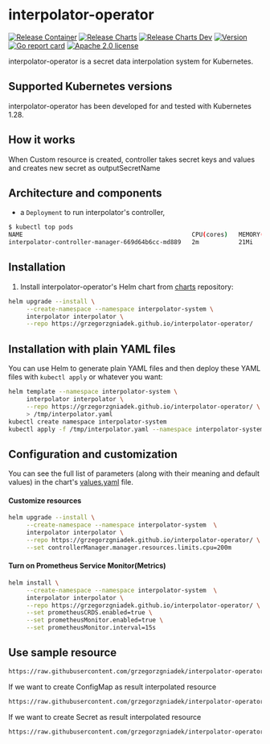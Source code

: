 # interpolator-operator
[![Release Container](https://github.com/grzegorzgniadek/interpolator-operator/actions/workflows/release-container.yaml/badge.svg?branch=master)](https://github.com/grzegorzgniadek/interpolator-operator/releases)
[![Release Charts](https://github.com/grzegorzgniadek/interpolator-operator/actions/workflows/release-charts.yaml/badge.svg?branch=master)](https://github.com/grzegorzgniadek/interpolator-operator/releases)
[![Release Charts Dev](https://github.com/grzegorzgniadek/interpolator-operator/actions/workflows/release-charts-dev.yaml/badge.svg?branch=master)](https://github.com/grzegorzgniadek/interpolator-operator/releases)
[![Version](https://img.shields.io/github/v/tag/grzegorzgniadek/interpolator-operator?sort=semver&label=Version&color=darkgreen)](https://github.com/grzegorzgniadek/interpolator-operator/tags)
[![Go report card](https://goreportcard.com/badge/github.com/grzegorzgniadek/interpolator-operator)](https://goreportcard.com/report/github.com/grzegorzgniadek/interpolator-operator)
[![Apache 2.0 license](https://img.shields.io/badge/License-Apache%202.0-blue.svg)](https://opensource.org/license/apache-2-0)

interpolator-operator is a secret data interpolation system for Kubernetes.

## Supported Kubernetes versions

interpolator-operator has been developed for and tested with Kubernetes 1.28.

## How it works

When Custom resource is created, controller takes secret keys and values and creates new secret as outputSecretName


## Architecture and components

- a `Deployment` to run interpolator's controller,

```bash
$ kubectl top pods
NAME                                               CPU(cores)   MEMORY(bytes)   
interpolator-controller-manager-669d64b6cc-md889   2m           21Mi
```

## Installation

1. Install interpolator-operator's Helm chart from [charts](https://grzegorzgniadek.github.io/interpolator-operator) repository:

```bash
helm upgrade --install \
     --create-namespace --namespace interpolator-system \
     interpolator interpolator \
     --repo https://grzegorzgniadek.github.io/interpolator-operator/
```

## Installation with plain YAML files

You can use Helm to generate plain YAML files and then deploy these YAML files with `kubectl apply` or whatever you want:

```bash
helm template --namespace interpolator-system \
     interpolator interpolator \
     --repo https://grzegorzgniadek.github.io/interpolator-operator/ \
     > /tmp/interpolator.yaml
kubectl create namespace interpolator-system
kubectl apply -f /tmp/interpolator.yaml --namespace interpolator-system
```

## Configuration and customization

You can see the full list of parameters (along with their meaning and default values) in the chart's [values.yaml](https://github.com/grzegorzgniadek/interpolator-operator/blob/master/charts/interpolator/values.yaml) file.


#### Customize resources

```bash
helm upgrade --install \
     --create-namespace --namespace interpolator-system  \
     interpolator interpolator \
     --repo https://grzegorzgniadek.github.io/interpolator-operator/ \
     --set controllerManager.manager.resources.limits.cpu=200m
```

#### Turn on Prometheus Service Monitor(Metrics)

```bash
helm install \
     --create-namespace --namespace interpolator-system  \
     interpolator interpolator \
     --repo https://grzegorzgniadek.github.io/interpolator-operator/ \
     --set prometheusCRDS.enabled=true \
     --set prometheusMonitor.enabled=true \
     --set prometheusMonitor.interval=15s 
```

## Use sample resource
```bash
https://raw.githubusercontent.com/grzegorzgniadek/interpolator-operator/master/config/samples/dummy-resources.yaml
```
If we want to create ConfigMap as result interpolated resource
```bash
https://raw.githubusercontent.com/grzegorzgniadek/interpolator-operator/master/config/samples/inter_v1_interpolator1-configmap.yaml
```
If we want to create Secret as result interpolated resource
```bash
https://raw.githubusercontent.com/grzegorzgniadek/interpolator-operator/master/config/samples/inter_v1_interpolator2-secret.yaml
```
